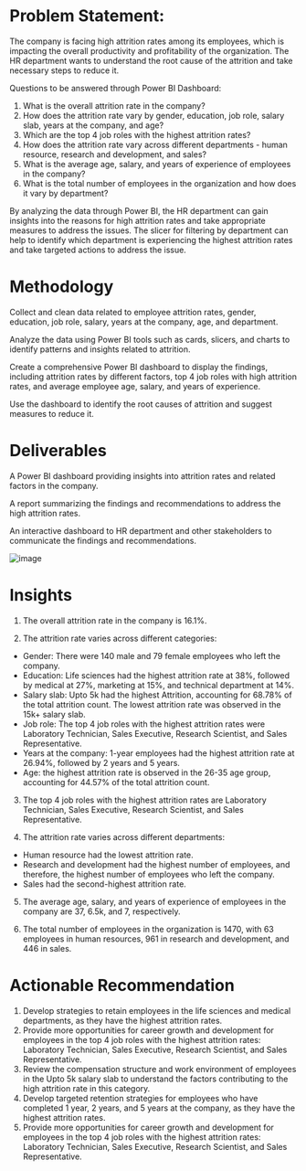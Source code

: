 # Problem Statement:
The company is facing high attrition rates among its employees, which is impacting the overall productivity and profitability of the organization. The HR department wants to understand the root cause of the attrition and take necessary steps to reduce it.

Questions to be answered through Power BI Dashboard:
1. What is the overall attrition rate in the company?
2. How does the attrition rate vary by gender, education, job role, salary slab, years at the company, and age?
3. Which are the top 4 job roles with the highest attrition rates?
4. How does the attrition rate vary across different departments - human resource, research and development, and sales?
5. What is the average age, salary, and years of experience of employees in the company?
6. What is the total number of employees in the organization and how does it vary by department?

By analyzing the data through Power BI, the HR department can gain insights into the reasons for high attrition rates and take appropriate measures to address the issues. The slicer for filtering by department can help to identify which department is experiencing the highest attrition rates and take targeted actions to address the issue.

# Methodology
Collect and clean data related to employee attrition rates, gender, education, job role, salary, years at the company, age, and department.

Analyze the data using Power BI tools such as cards, slicers, and charts to identify patterns and insights related to attrition.

Create a comprehensive Power BI dashboard to display the findings, including attrition rates by different factors, top 4 job roles with high attrition rates, and average employee age, salary, and years of experience.

Use the dashboard to identify the root causes of attrition and suggest measures to reduce it.

# Deliverables
A Power BI dashboard providing insights into attrition rates and related factors in the company.

A report summarizing the findings and recommendations to address the high attrition rates.

An interactive dashboard to HR department and other stakeholders to communicate the findings and recommendations.

![image](https://user-images.githubusercontent.com/121822594/236524978-9cc37f75-982e-4539-8b42-5962c2968db0.png)

# Insights
1. The overall attrition rate in the company is 16.1%.

2. The attrition rate varies across different categories:
- Gender: There were 140 male and 79 female employees who left the company.
- Education: Life sciences had the highest attrition rate at 38%, followed by medical at 27%, marketing at 15%, and technical department at 14%.
- Salary slab: Upto 5k had the highest Attrition, accounting for 68.78% of the total attrition count. The lowest attrition rate was observed in the 15k+ salary slab.
- Job role: The top 4 job roles with the highest attrition rates were Laboratory Technician, Sales Executive, Research Scientist, and Sales Representative.
- Years at the company: 1-year employees had the highest attrition rate at 26.94%, followed by 2 years and 5 years.
- Age: the highest attrition rate is observed in the 26-35 age group, accounting for 44.57% of the total attrition count.

3. The top 4 job roles with the highest attrition rates are Laboratory Technician, Sales Executive, Research Scientist, and Sales Representative.

4. The attrition rate varies across different departments:

- Human resource had the lowest attrition rate.
- Research and development had the highest number of employees, and therefore, the highest number of employees who left the company.
- Sales had the second-highest attrition rate.

5. The average age, salary, and years of experience of employees in the company are 37, 6.5k, and 7, respectively.

6. The total number of employees in the organization is 1470, with 63 employees in human resources, 961 in research and development, and 446 in sales.

# Actionable Recommendation
1. Develop strategies to retain employees in the life sciences and medical departments, as they have the highest attrition rates.
2. Provide more opportunities for career growth and development for employees in the top 4 job roles with the highest attrition rates: Laboratory Technician, Sales Executive, Research Scientist, and Sales Representative.
3. Review the compensation structure and work environment of employees in the Upto 5k salary slab to understand the factors contributing to the high attrition rate in this category.
4. Develop targeted retention strategies for employees who have completed 1 year, 2 years, and 5 years at the company, as they have the highest attrition rates.
5. Provide more opportunities for career growth and development for employees in the top 4 job roles with the highest attrition rates: Laboratory Technician, Sales Executive, Research Scientist, and Sales Representative.







